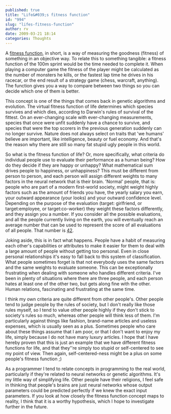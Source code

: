 ```yaml
---
published: true
title: "Life&#039;s fitness function"
id: "994"
slug: "lifes-fitness-function"
author: rv
date: 2009-03-21 18:14
categories: Thoughts
---
```

A <a href="https://en.wikipedia.org/wiki/Fitness_function" target="_blank">fitness function</a>, in short, is a way of measuring the goodness (fitness) of something in an objective way. To relate this to something tangible: a fitness function of the 100m sprint would be the time needed to complete it. When playing a computer game the fitness of the player might be calculated as the number of monsters he kills, or the fastest lap time he drives in his racecar, or the end result of a strategy game (chess, warcraft, anything). The function gives you a way to compare between two things so you can decide which one of them is better. 

This concept is one of the things that comes back in genetic algorithms and evolution. The virtual fitness function of life determines which species survives and which dies, according to Darwin's rules of survival of the fittest. On an ever-changing scale with ever-changing measurements, species that once were unfit suddenly have a chance to survive, and species that were the top scorers in the previous generation suddenly can no longer survive. Nature does not always select on traits that 'we humans' believe are important, like intelligence, beauty or fuel economy. And that's the reason why there are still so many fat stupid ugly people in this world. 

So what is the fitness function of life? Or, more specifically, what criteria do individual people use to evaluate their performance as a human being? How do they decide if they are happy or unhappy? What mathematical sum drives people to happiness, or unhappiness? This must be different from person to person, and each person will assign different weights to many factors in the neural network that is their brain. 'Normal' people, that is: people who are part of a modern first-world society, might weight highly factors such as the amount of friends you have, the yearly salary you earn, your outward appearance (your looks) and your outward confidence level. Depending on the purpose of the evaluation (target: girlfriend, or target:employee, or target:co-worker) they weight these factors differently, and they assign you a number. If you consider all the possible evaluations, and all the people currently living on the earth, you will eventually reach an average number that can be used to represent the score of all evaluations of all people. That number is <a href="https://en.wikipedia.org/wiki/List_of_phrases_from_The_Hitchhiker's_Guide_to_the_Galaxy#Answer_to_Life.2C_the_Universe.2C_and_Everything_.2842.29" target="_blank">42</a>. 

Joking aside, this is in fact what happens. People have a habit of measuring each other's capabilities or attributes to make it easier for them to deal with a large amount of people without getting too personal. Even in close personal relationships it's easy to fall back to this system of classification. What people sometimes forget is that not everybody uses the same factors and the same weights to evaluate someone. This can be exceptionally frustrating when dealing with someone who handles different criteria. I've been in plenty of situations where there are three people, and each person hates at least one of the other two, but gets along fine with the other. Human relations, fascinating and frustrating at the same time. 

I think my own criteria are quite different from other people's. Other people tend to judge people by the rules of society, but I don't really like those rules myself, so I tend to value other people highly if they don't stick to society's rules so much, whereas other people will think less of them. I'm particularly against things like fashion, brand-name articles and useless expenses, which is usually seen as a plus. Sometimes people who care about these things assume that I am poor, or that I don't want to enjoy my life, simply because I do not have many luxury articles. I hope that I have hereby proven that this is just an example that we have different fitness functions for life, and that they''re simply too stupid or self-centered to see my point of view. Then again, self-centered-ness might be a plus on some people's fitness function ;)

As a programmer I tend to relate concepts in programming to the real world, particularly if they're related to neural networks or genetic algorithms. It's my little way of simplifying life. Other people have their religions, I feel safe in thinking that people's brains are just neural networks whose output parameters could be predicted perfectly if we knew the exact input parameters. If you look at how closely the fitness function concept maps to reality, I think that it is a worthy hypothesis, which I hope to investigate further in the future.